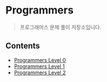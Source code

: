 # Programmers
> 프로그래머스 문제 풀이 저장소입니다.

## Contents

* [Programmers Level 0](https://github.com/hongjunehuke/Algorithm/tree/c39877c43cecdbbc7cf24a8b279e5f809cf81c8f/Level%200%20)
* [Programmers Level 1]()
* [Programmers Level 2]()
 
